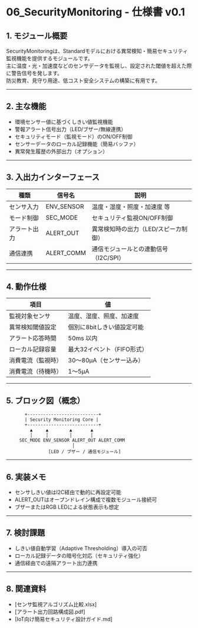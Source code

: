 # 06_SecurityMonitoring - 仕様書 v0.1

## 1. モジュール概要

SecurityMonitoringは、Standardモデルにおける異常検知・簡易セキュリティ監視機能を提供するモジュールです。  
主に温度・光・加速度などのセンサデータを監視し、設定された閾値を超えた際に警告信号を発します。  
防災教育、見守り用途、低コスト安全システムの構築に有用です。

---

## 2. 主な機能

- 環境センサー値に基づくしきい値監視機能
- 警報アラート信号出力（LED/ブザー/無線連携）
- セキュリティモード（監視モード）のON/OFF制御
- センサーデータのローカル記録機能（簡易バッファ）
- 異常発生履歴の外部出力（オプション）

---

## 3. 入出力インターフェース

| 種類         | 信号名        | 説明                              |
|--------------|---------------|-----------------------------------|
| センサ入力   | ENV_SENSOR    | 温度・湿度・照度・加速度 等         |
| モード制御   | SEC_MODE      | セキュリティ監視ON/OFF制御         |
| アラート出力 | ALERT_OUT     | 異常検知時の出力（LED/スピーカ制御）|
| 通信連携     | ALERT_COMM    | 通信モジュールとの連動信号（I2C/SPI）|

---

## 4. 動作仕様

| 項目                   | 値                              |
|------------------------|---------------------------------|
| 監視対象センサ         | 温度、湿度、照度、加速度        |
| 異常検知閾値設定       | 個別に8bitしきい値設定可能       |
| アラート応答時間       | 50ms 以内                       |
| ローカル記録容量       | 最大32イベント（FIFO形式）       |
| 消費電流（監視時）      | 30〜80μA（センサー込み）         |
| 消費電流（待機時）      | 1〜5μA                          |

---

## 5. ブロック図（概念）

```
       +---------------------------+
       | Security Monitoring Core |
       +---------------------------+
         ▲     ▲        ▲       ▲
         │     │        │       │
     SEC_MODE ENV_SENSOR ALERT_OUT ALERT_COMM
                         │
                [LED / ブザー / 通信モジュール]
```

---

## 6. 実装メモ

- センサしきい値はI2C経由で動的に再設定可能
- ALERT_OUTはオープンドレイン構成で複数モジュール接続可
- ブザーまたはRGB LEDによる状態表示も想定

---

## 7. 検討課題

- しきい値自動学習（Adaptive Thresholding）導入の可否
- ローカル記録データの暗号化対応（セキュリティ強化）
- 通信経由での遠隔アラート出力連携

---

## 8. 関連資料

- [センサ監視アルゴリズム比較.xlsx]
- [アラート出力回路構成図.pdf]
- [IoT向け簡易セキュリティ設計ガイド.md]
